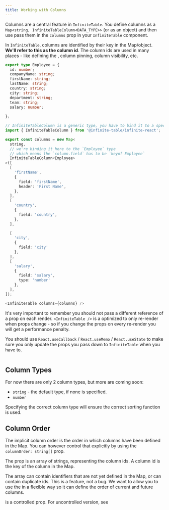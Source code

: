 ```yaml
---
title: Working with Columns
---
```


Columns are a central feature in `InfiniteTable`. You define columns as a `Map<string, InfiniteTableColumn<DATA_TYPE>>` (or as an object) and then use pass them in the `columns` prop in your `InfiniteTable` component.


<Note>

In `InfiniteTable`, columns are identified by their key in the <PropLink name="columns" /> Map/object. **We'll refer to this as the column id**.
The column ids are used in many places - like defining the <PropLink name="columnOrder" code={false} />, column pinning, column visibility, etc. 

</Note>

```ts
export type Employee = {
  id: number;
  companyName: string;
  firstName: string;
  lastName: string;
  country: string;
  city: string;
  department: string;
  team: string;
  salary: number;
  
};

// InfiniteTableColumn is a generic type, you have to bind it to a specific data-type
import { InfiniteTableColumn } from '@infinite-table/infinite-react';

export const columns = new Map<
  string,
  // we're binding it here to the `Employee` type
  // which means the `column.field` has to be `keyof Employee`
  InfiniteTableColumn<Employee>
>([
  [
    'firstName',
    {
      field: 'firstName',
      header: 'First Name',
    },
  ],
  [
    'country',
    {
      field: 'country',
    },
  ],

  [
    'city',
    {
      field: 'city'
    },
  ],
  [
    'salary',
    {
      field: 'salary',
      type: 'number'
    },
  ],
]);

<InfiniteTable columns={columns} />
```

<Gotcha>

It's very important to remember you should not pass a different reference of a prop on each render. `<InfiniteTable />` is a optimized to only re-render when props change - so if you change the props on every re-render you will get a performance penalty.

You should use `React.useCallback` / `React.useMemo` / `React.useState` to make sure you only update the props you pass down to `InfiniteTable` when you have to.

</Gotcha>

<Sandpack title="Basic Column Configuration">

```ts file=basic-columns-example.page.tsx
```

</Sandpack>

## Column Types

For now there are only 2 <PropLink code={false} name="columns.type">column types</PropLink>, but more are coming soon:
 * `string` - the default type, if none is specified.
 * `number`

Specifying the correct column type will ensure the correct sorting function is used.

## Column Order

The implicit column order is the order in which columns have been defined in the <PropLink name="columns" /> Map. You can however control that explicitly by using the `columnOrder: string[]` prop.

The <PropLink name="columnOrder" /> prop is an array of strings, representing the column ids. A column id is the key of the column in the <PropLink name="columns" /> Map.

<Note>

The <PropLink name="columnOrder" /> array can contain identifiers that are not yet defined in the <PropLink name="columns" /> Map, or can contain duplicate ids. This is a feature, not a bug. We want to allow you to use the <PropLink name="columnOrder" /> in a flexible way so it can define the order of current and future columns.

</Note>

<Note>
<PropLink name="columnOrder" /> is a controlled prop. For uncontrolled version, see <PropLink name="defaultColumnOrder" />
</Note>

<Sandpack title="Column Order demo, with firstName col displayed twice">

```tsx file=../../reference/columnOrder-example.page.tsx
```
</Sandpack>

